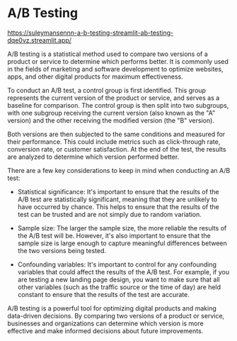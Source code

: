 # A/B Testing

https://suleymansennn-a-b-testing-streamlit-ab-testing-dqe0vz.streamlit.app/

A/B testing is a statistical method used to compare two versions of a product or service to determine which performs better. It is commonly used in the fields of marketing and software development to optimize websites, apps, and other digital products for maximum effectiveness.

To conduct an A/B test, a control group is first identified. This group represents the current version of the product or service, and serves as a baseline for comparison. The control group is then split into two subgroups, with one subgroup receiving the current version (also known as the "A" version) and the other receiving the modified version (the "B" version).

Both versions are then subjected to the same conditions and measured for their performance. This could include metrics such as click-through rate, conversion rate, or customer satisfaction. At the end of the test, the results are analyzed to determine which version performed better.

There are a few key considerations to keep in mind when conducting an A/B test:

- Statistical significance: It's important to ensure that the results of the A/B test are statistically significant, meaning that they are unlikely to have occurred by chance. This helps to ensure that the results of the test can be trusted and are not simply due to random variation.

- Sample size: The larger the sample size, the more reliable the results of the A/B test will be. However, it's also important to ensure that the sample size is large enough to capture meaningful differences between the two versions being tested.

- Confounding variables: It's important to control for any confounding variables that could affect the results of the A/B test. For example, if you are testing a new landing page design, you want to make sure that all other variables (such as the traffic source or the time of day) are held constant to ensure that the results of the test are accurate.

A/B testing is a powerful tool for optimizing digital products and making data-driven decisions. By comparing two versions of a product or service, businesses and organizations can determine which version is more effective and make informed decisions about future improvements.

